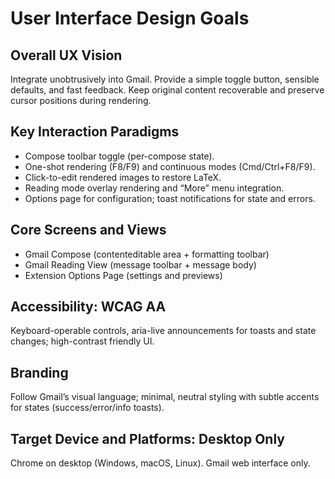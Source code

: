 # User Interface Design Goals

## Overall UX Vision
Integrate unobtrusively into Gmail. Provide a simple toggle button, sensible defaults, and fast feedback. Keep original content recoverable and preserve cursor positions during rendering.

## Key Interaction Paradigms
- Compose toolbar toggle (per-compose state).
- One-shot rendering (F8/F9) and continuous modes (Cmd/Ctrl+F8/F9).
- Click-to-edit rendered images to restore LaTeX.
- Reading mode overlay rendering and “More” menu integration.
- Options page for configuration; toast notifications for state and errors.

## Core Screens and Views
- Gmail Compose (contenteditable area + formatting toolbar)
- Gmail Reading View (message toolbar + message body)
- Extension Options Page (settings and previews)

## Accessibility: WCAG AA
Keyboard-operable controls, aria-live announcements for toasts and state changes; high-contrast friendly UI.

## Branding
Follow Gmail’s visual language; minimal, neutral styling with subtle accents for states (success/error/info toasts).

## Target Device and Platforms: Desktop Only
Chrome on desktop (Windows, macOS, Linux). Gmail web interface only.
